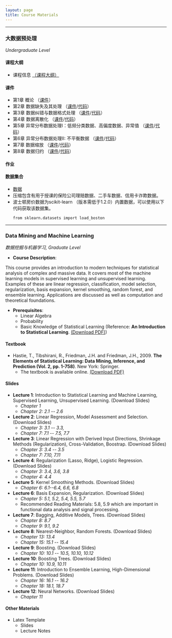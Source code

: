 ```yaml
---
layout: page
title: Course Materials
---
```


---
### 大数据预处理 
*Undergraduate Level*
#### 课程大纲
* 课程信息 [（课程大纲）](https://kdocs.cn/l/cng1sNUa84F1)

#### 课件
- 第1章 概论 （[课件](https://jstrieb.github.io/link-lock/#eyJ2IjoiMC4wLjEiLCJlIjoiMDNONUtVTlpuc0xmYTI3VHFGeE9KQ2RrY01mR2J4aUJzRWI3Y0R2aEI5OHhEdnB6bHJtWW1hK1ZoVUVFK1BFPSIsInMiOiI5eVBMa2N3Ymsvakk2RGtnSU5FOVN3PT0iLCJpIjoiczA3TmxNODkyYjlHYWxPayJ9)）
- 第2章 数据缺失及其处理 （[课件](https://jstrieb.github.io/link-lock/#eyJ2IjoiMC4wLjEiLCJlIjoiU0xXdGZOOG5BTmN4eExEb2dzQWxjUENHcVRkSVhFK1EvYkFqUElrYlIwR0k5V3VyMXc3S1ZPOHVCQW5Ec1drPSIsInMiOiJmeWNHRzNPY1Y5NjUvaitqY2xJdUlnPT0iLCJpIjoiY1RQNkV2QmFadkZ6MFdQbyJ9)/[代码](
https://kdocs.cn/l/cpjNx5Iw4fRV)）
- 第3章 数据纠错与数据格式处理 （[课件](https://jstrieb.github.io/link-lock/#eyJ2IjoiMC4wLjEiLCJlIjoiUjRLdzlUREZyYU5uTmZRWDBCb24yZW5YQXFvZDVSM3ZzUm9weFRVVUtsYnJORXBnVEkycDBpZTRkOXlPa3c4PSIsInMiOiJCU3EycUJ4cDlsM0doSHpRa2plRVBRPT0iLCJpIjoiTDg3bTlOSDVKRUNhYkVyTyJ9)/[代码](
https://kdocs.cn/l/cbIZMrXs9l89)）
- 第4章 数据离散化  （[课件](https://jstrieb.github.io/link-lock/#eyJ2IjoiMC4wLjEiLCJlIjoiK1dWNlIyM25SUUNpaGJuMDdMV1hIZ1JzaEovc0JuZkJ2Vzg5T2VwTTgvU3JsZW50SW9JblVVZWRHbUdRQ040PSIsInMiOiJ2T3dwQnkxWUMvSVM1aDRBd0I1Vll3PT0iLCJpIjoiWGNJS3NYcmV4dlNSeXdyayJ9)/[代码](
https://kdocs.cn/l/coFp7tTQuIcu)）
- 第5章 异常分布数据处理I：低频分类数据、高偏度数据、异常值 （[课件](https://jstrieb.github.io/link-lock/#eyJ2IjoiMC4wLjEiLCJlIjoiYkhkTzRTU0Rkd1dPZ0ZVWGU2VEtQZytmbUplVWYzRnNiTlBDNlRsSDdKbVpiRWZSSjduRkNnZkZRUE1xN3U0PSIsInMiOiJRSWJ2OEN2bTZkVWg3ZUVIQThZMWdBPT0iLCJpIjoiYW4rTkFnQ0x0YlRBeVQ1UCJ9)/[代码](
https://kdocs.cn/l/caiKkMBbYIqk)）
- 第6章 异常分布数据处理II: 不平衡数据 （[课件](https://jstrieb.github.io/link-lock/#eyJ2IjoiMC4wLjEiLCJlIjoieXp3RUxsNzFFOFQxV0lORng4dGhaakRvSUZOd1hteHo0Y0QwQXgra3FOWTYwUituWEtpQjBHRzhXSDdGWTRjPSIsInMiOiJaUno3enVLaW83K05KYjZtUTdQRklBPT0iLCJpIjoiSHBBUWR4bTRjQnMrV21KViJ9)/[代码](
https://kdocs.cn/l/coRdKmK0Tqco)）
- 第7章 数据缩放 （[课件](https://jstrieb.github.io/link-lock/#eyJ2IjoiMC4wLjEiLCJlIjoiZU55UkxadVlGR3E3MVRVTHJ1RThGV3d4aFVYNUNjcS9sQ0ppajZaQjZnVFQrb2E0V1d5S2E3ZDcyWGprOEhrPSIsInMiOiJUeEUwOGRkT2x1NDFIcVZrcXg5TWlRPT0iLCJpIjoidzRpanM2MVhKQjdXMTBjRiJ9)/[代码](
https://kdocs.cn/l/cpk6ZsQJUAb2)）
- 第8章 数据归约 （[课件](https://jstrieb.github.io/link-lock/#eyJ2IjoiMC4wLjEiLCJlIjoiaDFUdTA0aFFVVVVJY1huUnBsVUdTaXhJWWVQMGQrclBleGQ0SWtpTnNrckZZOTcybXV0b25BbVBmdTUrU1M4PSIsInMiOiIxZUNITUdxRTFsTVZkNmJoUjdGbGRnPT0iLCJpIjoiQUdjVFpJMjdUWWJYaG1kaiJ9)/[代码](
https://kdocs.cn/l/cb3K2Vyz1Dp1)）

#### 作业

#### 数据集合
* [数据](https://jstrieb.github.io/link-lock/#eyJ2IjoiMC4wLjEiLCJlIjoiZy94TGpleDloSnRRcTNjd1o2KzFxZlRzRndQc3JLaEpVV0o0VTN4YzBMWUJXMFBjUTJoMStjVDZObXJMRzBVPSIsInMiOiJiUEVUcUhIYjhMTHUyL2dkQjJlTVpBPT0iLCJpIjoiWWJySGE4T0ZDd1VtbDE3WCJ9)
* 压缩包含有用于授课的保险公司理赔数据、二手车数据、信用卡诈欺数据。
* 波士顿房价数据为scikit-learn （版本需低于1.2.0）内置数据，可以使用以下代码获取该数据集。
  ```{python}
  from sklearn.datasets import load_boston
  ```

---

### Data Mining and Machine Learning
*数据挖掘与机器学习, Graduate Level*

* **Course Description**:
  
This course provides an introduction to modern techniques for statistical analysis of complex and massive data. It covers most of the machine learning models in supervised learning and unsupervised learning. Examples of these are linear regression, classification, model selection, regularization, basis expansion, kernel smoothing, random forest, and ensemble learning. Applications are discussed as well as computation and theoretical foundations.

* **Prerequisites**:
  - Linear Algebra
  - Probability
  - Basic Knowledge of Statistical Learning (Reference: **An Introduction to Statistical Learning**. [(Download PDF)](https://www.statlearning.com/))
 
#### Textbook
* Hastie, T., Tibshirani, R., Friedman, J.H. and Friedman, J.H., 2009. **The Elements of Statistical Learning: Data Mining, Inference, and Prediction (Vol. 2, pp. 1-758)**. New York: Springer.
  - The textbook is available online. [(Download PDF)](https://link.springer.com/book/10.1007/978-0-387-84858-7)
 
#### Slides
* **Lecture 1**: Introduction to Statistical Learning and Machine Learning, Supervised Learning, Unsupervised Learning. (Download Slides)
  - *Chapter 1*
  - *Chapter 2: 2.1 -- 2.6*
* **Lecture 2**: Linear Regression, Model Assessment and Selection. (Download Slides)
  - *Chapter 3: 3.1 -- 3.3,*
  - *Chapter 7: 7.1 -- 7.5, 7.7*
* **Lecture 3**: Linear Regression with Derived Input Directions, Shrinkage Methods (Regularization), Cross-Validation, Boostrap. (Download Slides)
  - *Chapter 3: 3.4 -- 3.5*
  - *Chapter 7: 7.10, 7.11*
* **Lecture 4**: Regularization (Lasso, Ridge), Logistic Regression. (Download Slides)
  - *Chapter 3: 3.4, 3.6, 3.8*
  - *Chapter 4: 4.4*
* **Lecture 5**: Kernel Smoothing Methods. (Download Slides)
  - *Chapter 6: 6.1--6.4, 6.6, 6.8*
* **Lecture 6**: Basis Expansion, Regularization. (Download Slides)
  - *Chapter 5: 5.1, 5.2, 5.4, 5.5, 5.7*
  - Recommended Reading Materials: 5.8, 5.9 which are important in functional data analysis and signal processing.
* **Lecture 7**: Bagging, Additive Models, Trees. (Download Slides)
  - *Chapter 8: 8.7*
  - *Chapter 9: 9.1, 9.2*
* **Lecture 8**: Nearest-Neighbor, Random Forests. (Download Slides)
  - *Chapter 13: 13.4*
  - *Chapter 15: 15.1 -- 15.4*
* **Lecture 9**: Boosting. (Download Slides)
  - *Chapter 10: 10.1 -- 10.5, 10.10, 10.12*
* **Lecture 10**: Boosting Trees. (Download Slides)
  - *Chapter 10: 10.9, 10.11*
* **Lecture 11**: Introduction to Ensemble Learning, High-Dimensional Problems. (Download Slides)
  - *Chapter 16: 16.1 -- 16.2*
  - *Chapter 18: 18.1, 18.7*
* **Lecture 12**: Neural Networks. (Download Slides)
  - *Chapter 11*
  
#### Other Materials
* Latex Template
  - Slides
  - Lecture Notes
